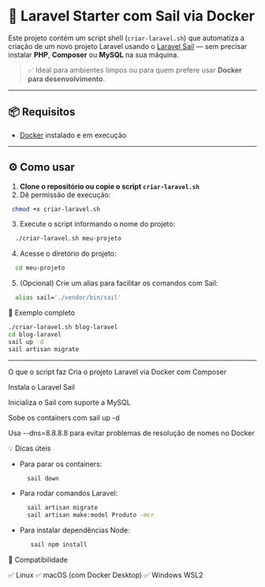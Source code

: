 # 🚀 Laravel Starter com Sail via Docker

Este projeto contém um script shell (`criar-laravel.sh`) que automatiza a criação de um novo projeto Laravel usando o [Laravel Sail](https://laravel.com/docs/sail) — sem precisar instalar **PHP**, **Composer** ou **MySQL** na sua máquina.

> ✅ Ideal para ambientes limpos ou para quem prefere usar **Docker para desenvolvimento**.

---

## 📦 Requisitos

- [Docker](https://www.docker.com/products/docker-desktop) instalado e em execução

---

## ⚙️ Como usar

1. **Clone o repositório ou copie o script `criar-laravel.sh`**
2. Dê permissão de execução:

  ```bash
   chmod +x criar-laravel.sh
  ```

3. Execute o script informando o nome do projeto:

```bash
  ./criar-laravel.sh meu-projeto
```

4. Acesse o diretório do projeto:
```bash
  cd meu-projeto
```

5. (Opcional) Crie um alias para facilitar os comandos com Sail:
```bash
  alias sail='./vendor/bin/sail'
```
📜 Exemplo completo

```bash
./criar-laravel.sh blog-laravel
cd blog-laravel
sail up -d
sail artisan migrate
```

<hr />  
O que o script faz
Cria o projeto Laravel via Docker com Composer

Instala o Laravel Sail

Inicializa o Sail com suporte a MySQL

Sobe os containers com sail up -d

Usa --dns=8.8.8.8 para evitar problemas de resolução de nomes no Docker


💡 Dicas úteis
 - Para parar os containers:
    ```bash
      sail down
    ```
  - Para rodar comandos Laravel:
    ```bash
      sail artisan migrate
      sail artisan make:model Produto -mcr
    ```
  - Para instalar dependências Node:
     ```bash
        sail npm install
      ```
🐳 Compatibilidade

✅ Linux
✅ macOS (com Docker Desktop)
✅ Windows WSL2

